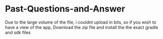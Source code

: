 # Past-Questions-and-Answer
Due to the large volume of the file, i couldnt upload in bits, so if you wish to have a view of the app, 
Download the zip file and install the the exact gradle and sdk files
